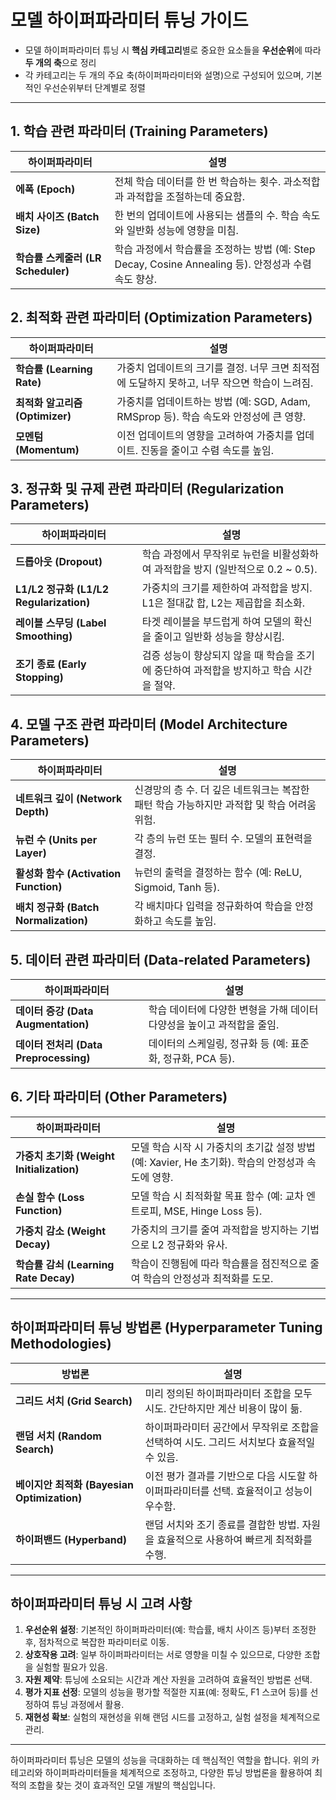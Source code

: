 # 모델 하이퍼파라미터 튜닝 가이드

- 모델 하이퍼파라미터 튜닝 시 **핵심 카테고리**별로 중요한 요소들을 **우선순위**에 따라 **두 개의 축**으로 정리
- 각 카테고리는 두 개의 주요 축(하이퍼파라미터와 설명)으로 구성되어 있으며, 기본적인 우선순위부터 단계별로 정렬

---

## 1. 학습 관련 파라미터 (Training Parameters)

| **하이퍼파라미터**               | **설명**                                                                                     |
|---------------------------------|----------------------------------------------------------------------------------------------|
| **에폭 (Epoch)**                | 전체 학습 데이터를 한 번 학습하는 횟수. 과소적합과 과적합을 조절하는데 중요함.                   |
| **배치 사이즈 (Batch Size)**     | 한 번의 업데이트에 사용되는 샘플의 수. 학습 속도와 일반화 성능에 영향을 미침.                    |
| **학습률 스케줄러 (LR Scheduler)** | 학습 과정에서 학습률을 조정하는 방법 (예: Step Decay, Cosine Annealing 등). 안정성과 수렴 속도 향상. |

## 2. 최적화 관련 파라미터 (Optimization Parameters)

| **하이퍼파라미터**           | **설명**                                                                                             |
|-----------------------------|------------------------------------------------------------------------------------------------------|
| **학습률 (Learning Rate)**    | 가중치 업데이트의 크기를 결정. 너무 크면 최적점에 도달하지 못하고, 너무 작으면 학습이 느려짐.               |
| **최적화 알고리즘 (Optimizer)** | 가중치를 업데이트하는 방법 (예: SGD, Adam, RMSprop 등). 학습 속도와 안정성에 큰 영향.                        |
| **모멘텀 (Momentum)**         | 이전 업데이트의 영향을 고려하여 가중치를 업데이트. 진동을 줄이고 수렴 속도를 높임.                          |

## 3. 정규화 및 규제 관련 파라미터 (Regularization Parameters)

| **하이퍼파라미터**                  | **설명**                                                                                              |
|------------------------------------|-------------------------------------------------------------------------------------------------------|
| **드롭아웃 (Dropout)**               | 학습 과정에서 무작위로 뉴런을 비활성화하여 과적합을 방지 (일반적으로 0.2 ~ 0.5).                        |
| **L1/L2 정규화 (L1/L2 Regularization)** | 가중치의 크기를 제한하여 과적합을 방지. L1은 절대값 합, L2는 제곱합을 최소화.                           |
| **레이블 스무딩 (Label Smoothing)**    | 타겟 레이블을 부드럽게 하여 모델의 확신을 줄이고 일반화 성능을 향상시킴.                                  |
| **조기 종료 (Early Stopping)**        | 검증 성능이 향상되지 않을 때 학습을 조기에 중단하여 과적합을 방지하고 학습 시간을 절약.                     |

## 4. 모델 구조 관련 파라미터 (Model Architecture Parameters)

| **하이퍼파라미터**                 | **설명**                                                                                      |
|-----------------------------------|-----------------------------------------------------------------------------------------------|
| **네트워크 깊이 (Network Depth)**    | 신경망의 층 수. 더 깊은 네트워크는 복잡한 패턴 학습 가능하지만 과적합 및 학습 어려움 위험.                      |
| **뉴런 수 (Units per Layer)**       | 각 층의 뉴런 또는 필터 수. 모델의 표현력을 결정.                                                  |
| **활성화 함수 (Activation Function)** | 뉴런의 출력을 결정하는 함수 (예: ReLU, Sigmoid, Tanh 등).                                       |
| **배치 정규화 (Batch Normalization)** | 각 배치마다 입력을 정규화하여 학습을 안정화하고 속도를 높임.                                       |

## 5. 데이터 관련 파라미터 (Data-related Parameters)

| **하이퍼파라미터**               | **설명**                                                                                      |
|---------------------------------|-----------------------------------------------------------------------------------------------|
| **데이터 증강 (Data Augmentation)**  | 학습 데이터에 다양한 변형을 가해 데이터 다양성을 높이고 과적합을 줄임.                              |
| **데이터 전처리 (Data Preprocessing)** | 데이터의 스케일링, 정규화 등 (예: 표준화, 정규화, PCA 등).                                      |

## 6. 기타 파라미터 (Other Parameters)

| **하이퍼파라미터**                     | **설명**                                                                                             |
|---------------------------------------|------------------------------------------------------------------------------------------------------|
| **가중치 초기화 (Weight Initialization)** | 모델 학습 시작 시 가중치의 초기값 설정 방법 (예: Xavier, He 초기화). 학습의 안정성과 속도에 영향.             |
| **손실 함수 (Loss Function)**           | 모델 학습 시 최적화할 목표 함수 (예: 교차 엔트로피, MSE, Hinge Loss 등).                                 |
| **가중치 감소 (Weight Decay)**          | 가중치의 크기를 줄여 과적합을 방지하는 기법으로 L2 정규화와 유사.                                         |
| **학습률 감쇠 (Learning Rate Decay)**    | 학습이 진행됨에 따라 학습률을 점진적으로 줄여 학습의 안정성과 최적화를 도모.                                |

---

## 하이퍼파라미터 튜닝 방법론 (Hyperparameter Tuning Methodologies)

| **방법론**                           | **설명**                                                                                          |
|--------------------------------------|---------------------------------------------------------------------------------------------------|
| **그리드 서치 (Grid Search)**           | 미리 정의된 하이퍼파라미터 조합을 모두 시도. 간단하지만 계산 비용이 많이 듦.                                  |
| **랜덤 서치 (Random Search)**           | 하이퍼파라미터 공간에서 무작위로 조합을 선택하여 시도. 그리드 서치보다 효율적일 수 있음.                        |
| **베이지안 최적화 (Bayesian Optimization)** | 이전 평가 결과를 기반으로 다음 시도할 하이퍼파라미터를 선택. 효율적이고 성능이 우수함.                        |
| **하이퍼밴드 (Hyperband)**              | 랜덤 서치와 조기 종료를 결합한 방법. 자원을 효율적으로 사용하여 빠르게 최적화를 수행.                              |

---

## 하이퍼파라미터 튜닝 시 고려 사항

1. **우선순위 설정**: 기본적인 하이퍼파라미터(예: 학습률, 배치 사이즈 등)부터 조정한 후, 점차적으로 복잡한 파라미터로 이동.
2. **상호작용 고려**: 일부 하이퍼파라미터는 서로 영향을 미칠 수 있으므로, 다양한 조합을 실험할 필요가 있음.
3. **자원 제약**: 튜닝에 소요되는 시간과 계산 자원을 고려하여 효율적인 방법론 선택.
4. **평가 지표 선정**: 모델의 성능을 평가할 적절한 지표(예: 정확도, F1 스코어 등)를 선정하여 튜닝 과정에서 활용.
5. **재현성 확보**: 실험의 재현성을 위해 랜덤 시드를 고정하고, 실험 설정을 체계적으로 관리.

---

하이퍼파라미터 튜닝은 모델의 성능을 극대화하는 데 핵심적인 역할을 합니다. 위의 카테고리와 하이퍼파라미터들을 체계적으로 조정하고, 다양한 튜닝 방법론을 활용하여 최적의 조합을 찾는 것이 효과적인 모델 개발의 핵심입니다.